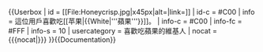 {{Userbox
| id   = [[File:Honeycrisp.jpg|x45px|alt=|link=]]
| id-c = #C00
| info    = 這位用戶喜歡吃[[苹果|{{White|'''蘋果'''}}]]。
| info-c  = #C00
| info-fc = #FFF
| info-s  = 10
| usercategory = 喜歡吃蘋果的維基人
| nocat = {{{nocat|}}}
}}<noinclude>{{Documentation}}</noinclude>